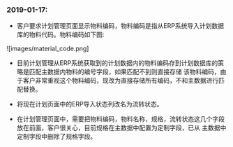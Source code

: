 ### 2019-01-17:

* 客户要求计划管理页面显示物料编码，物料编码是指从ERP系统导入计划数据库的物料代码。物料编码如下图:

![images/material_code.png]

* 目前计划管理从ERP系统获取到的计划数据内的物料编码存到计划数据库的策略是匹配主数据内物料的编号字段，如果匹配不到则直接存储
  该物料编码，由于客户非常重视这个物料编码，现改为直接存储所有编码，不和主数据进行匹配替换。

* 将现在计划页面中的ERP导入状态列改名为流转状态。

* 在计划管理页面中，需要把物料编码，物料名称，规格，流转状态这几个字段放在前面，客户很关心，目前规格在主数据中配置为定制字段，已从
  主数据中定制字段中删除了规格字段。